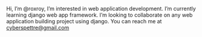  Hi, I’m @roxroy,
 I’m interested in web application development.
  I’m currently learning django web app framework.
 I’m looking to collaborate on any web application building project using django.
 You can reach me at cyberspettre@gmail.com

<!---
roxloy/roxloy is a ✨ special ✨ repository because its `README.md` (this file) appears on your GitHub profile.
You can click the Preview link to take a look at your changes.
--->
